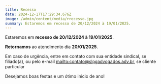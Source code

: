 ```yaml
---
title: Recesso
date: 2024-12-17T17:29:34.676Z
image: /admin/content/media/rrecesso.jpg
summary: Estaremos em recesso de 20/12/2024 à 19/01/2025.
---
```

Estaremos em **recesso de 20/12/2024 à 19/01/2025**.

**Retornamos** ao atendimento dia **20/01/2025**.

Em caso de urgência, entre em contato com sua entidade sindical, se filiado(a), ou pelo e-mail <mailto:contato@slpgadvogados.adv.br>, se cliente particular

Desejamos boas festas e um ótimo inicio de ano!
